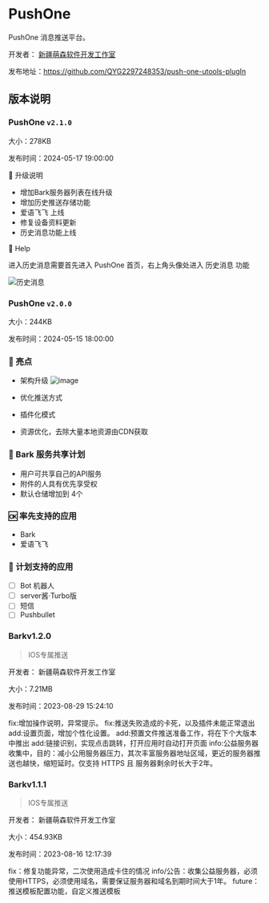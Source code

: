 # PushOne

PushOne 消息推送平台。

开发者： [新疆萌森软件开发工作室](https://lifebus.top/)

发布地址：https://github.com/QYG2297248353/push-one-utools-plugIn


## 版本说明

### PushOne `v2.1.0`

大小：278KB

发布时间：2024-05-17 19:00:00

🚀 升级说明
+ 增加Bark服务器列表在线升级
+ 增加历史推送存储功能
+ 爱语飞飞 上线
+ 修复设备资料更新
+ 历史消息功能上线

📮 Help

进入历史消息需要首先进入 PushOne 首页，右上角头像处进入 历史消息 功能

![历史消息](https://github.com/QYG2297248353/utools-push-one/assets/56836951/fa2b8181-301c-4f42-a43d-1ca7b784fbc9)


### PushOne `v2.0.0`

大小：244KB

发布时间：2024-05-15 18:00:00

### 🚀 亮点
+ 架构升级
![image](https://github.com/QYG2297248353/push-one-utools-plugIn/assets/56836951/bd4f5802-ec3b-4ac6-a4d4-f46ca03aa71a)

+ 优化推送方式
+ 插件化模式
+ 资源优化，去除大量本地资源由CDN获取

### 🙈 Bark 服务共享计划

+ 用户可共享自己的API服务
+ 附件的人具有优先享受权
+ 默认仓储增加到 4个

### 🆗 率先支持的应用
+ Bark
+ 爱语飞飞

### 📜 计划支持的应用
- [ ] Bot 机器人
- [ ] server酱·Turbo版
- [ ] 短信
- [ ] Pushbullet

### Barkv1.2.0
> IOS专属推送

开发者： 新疆萌森软件开发工作室

大小：7.21MB

发布时间：2023-08-29 15:24:10

fix:增加操作说明，异常提示。
fix:推送失败造成的卡死，以及插件未能正常退出
add:设置页面，增加个性化设置。
add:预置文件推送准备工作，将在下个大版本中推出
add:链接识别，实现点击跳转，打开应用时自动打开页面
info:公益服务器收集中，目的：减小公用服务器压力，其次丰富服务器地址区域，更近的服务器推送也越快，缩短延时。仅支持 HTTPS 且 服务器剩余时长大于2年。

### Barkv1.1.1

> IOS专属推送

开发者： 新疆萌森软件开发工作室

大小：454.93KB

发布时间：2023-08-16 12:17:39

fix：修复功能异常，二次使用造成卡住的情况 info/公告：收集公益服务器，必须使用HTTPS，必须使用域名，需要保证服务器和域名到期时间大于1年。 future：推送模板配置功能，自定义推送模板
